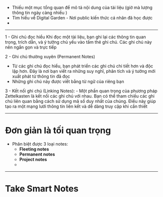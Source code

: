 - Thiếu một mục tổng quan để mô tả nội dung của tài liệu (giờ mà lượng thông tin ngày càng nhiều )
- Tìm hiểu về Digital Garden - Nơi public kiến thức cá nhân đã học được
- 
---

1 - Ghi chú đọc hiểu
	Khi đọc một tài liệu, bạn ghi lại các thông tin quan trọng, trích dẫn, và ý tưởng chủ yếu vào tấm thẻ ghi chú. Các ghi chú này nên ngắn gọn và trực tiếp

2 - Ghi chú thường xuyên (Permanent Notes)

- Từ các ghi chú đọc hiểu, bạn phát triển các ghi chú chi tiết hơn và độc lập hơn. Đây là nơi bạn viết ra những suy nghĩ, phân tích và ý tưởng mới xuất phát từ thông tin đã đọc
- Những ghi chú này được viết bằng từ ngữ của riêng bạn

3 - Kết nối ghi chú (Linking Notes):
	- Một phần quan trọng của phương pháp Zettelkasten là kết nối các ghi chú với nhau. Bạn có thể tham chiếu các ghi chú liên quan bằng cách sử dụng mã số duy nhất của chúng. Điều này giúp tạo ra một mạng lưới thông tin liên kết và dễ dàng truy cập khi cần thiết


---
# Đơn giản là tối quan trọng

- Phân biệt được 3 loại notes:
  - **Fleeting notes**
  - **Permanent notes**
  - **Project notes**
  - 

---

# Take Smart Notes


